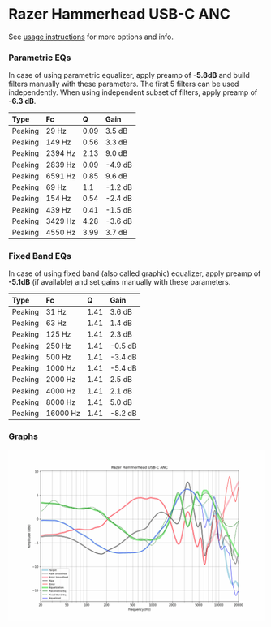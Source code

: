 # Razer Hammerhead USB-C ANC
See [usage instructions](https://github.com/jaakkopasanen/AutoEq#usage) for more options and info.

### Parametric EQs
In case of using parametric equalizer, apply preamp of **-5.8dB** and build filters manually
with these parameters. The first 5 filters can be used independently.
When using independent subset of filters, apply preamp of **-6.3 dB**.

| Type    | Fc      |    Q | Gain    |
|:--------|:--------|:-----|:--------|
| Peaking | 29 Hz   | 0.09 | 3.5 dB  |
| Peaking | 149 Hz  | 0.56 | 3.3 dB  |
| Peaking | 2394 Hz | 2.13 | 9.0 dB  |
| Peaking | 2839 Hz | 0.09 | -4.9 dB |
| Peaking | 6591 Hz | 0.85 | 9.6 dB  |
| Peaking | 69 Hz   | 1.1  | -1.2 dB |
| Peaking | 154 Hz  | 0.54 | -2.4 dB |
| Peaking | 439 Hz  | 0.41 | -1.5 dB |
| Peaking | 3429 Hz | 4.28 | -3.6 dB |
| Peaking | 4550 Hz | 3.99 | 3.7 dB  |

### Fixed Band EQs
In case of using fixed band (also called graphic) equalizer, apply preamp of **-5.1dB**
(if available) and set gains manually with these parameters.

| Type    | Fc       |    Q | Gain    |
|:--------|:---------|:-----|:--------|
| Peaking | 31 Hz    | 1.41 | 3.6 dB  |
| Peaking | 63 Hz    | 1.41 | 1.4 dB  |
| Peaking | 125 Hz   | 1.41 | 2.3 dB  |
| Peaking | 250 Hz   | 1.41 | -0.5 dB |
| Peaking | 500 Hz   | 1.41 | -3.4 dB |
| Peaking | 1000 Hz  | 1.41 | -5.4 dB |
| Peaking | 2000 Hz  | 1.41 | 2.5 dB  |
| Peaking | 4000 Hz  | 1.41 | 2.1 dB  |
| Peaking | 8000 Hz  | 1.41 | 5.0 dB  |
| Peaking | 16000 Hz | 1.41 | -8.2 dB |

### Graphs
![](./Razer%20Hammerhead%20USB-C%20ANC.png)